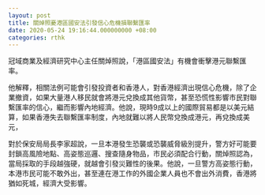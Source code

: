 ```yaml
---
layout: post
title: 關焯照憂港區國安法引發信心危機損聯繫匯率
date: 2020-05-24 19:16:44.000000000 +08:00
categories: rthk
---
```


冠域商業及經濟研究中心主任關焯照說，「港區國安法」有機會衝擊港元聯繫匯率。

他解釋，相關法例可能會引發投資者和香港人，對香港經濟出現信心危機，除了企業撤資，如果大量港人移民就會將港元兌換成其他貨幣，甚至恐慌性影響市民對聯繫匯率的信心，繼而影響內地經濟。他說，現時9成以上的國際貿易都是以美元結算，如果香港失去聯繫匯率制度，內地就難以將人民幣兌換成港元，再兌換成美元，

對於保安局局長李家超說，一旦本港發生恐襲或恐襲威脅級別提升，警方好可能要封鎖高風險地點、高姿態巡邏、搜查隨身物品，市民必須配合行動，關焯照認為，當局採取的手段越強硬，就越會引發災難性的後果。他說，一旦警方高姿態行動，本港市民可能不敢外出，甚至連在港工作的外國企業人員也不會出外消費，香港將猶如死城，經濟大受影響。
